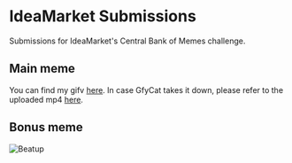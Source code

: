 # IdeaMarket Submissions
Submissions for IdeaMarket's Central Bank of Memes challenge.

## Main meme

You can find my gifv [here](https://gfycat.com/shadybruisedcrocodile).
In case GfyCat takes it down, please refer to the uploaded mp4 [here](https://github.com/samuelemarro/IdeaMarket-Submissions/releases/tag/0.0.1).


## Bonus meme
![Beatup](https://user-images.githubusercontent.com/13946873/113212837-9b590c80-9277-11eb-99af-c503ddcedc93.png)
